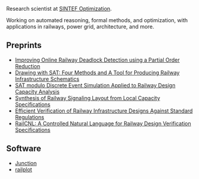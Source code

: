 Research scientist at [SINTEF Optimization](https://www.sintef.no/en/digital/departments-new/applied-mathematics/optimization/).

Working on automated reasoning, formal methods, and optimization, with applications in railways, power grid, architecture, and more.

## Preprints

 * [Improving Online Railway Deadlock Detection using a Partial Order Reduction](https://luteberget.github.io/preprints/deadlockrail-2021-08-13.pdf)
 * [Drawing with SAT: Four Methods and A Tool for Producing Railway Infrastructure Schematics](https://luteberget.github.io/preprints/schematic-2021-03-18.pdf)
 * [SAT modulo Discrete Event Simulation Applied to Railway Design Capacity Analysis](https://luteberget.github.io/preprints/satmoddes-railway-capacity-2021-03-18.pdf)
 * [Synthesis of Railway Signaling Layout from Local Capacity Specifications](https://luteberget.github.io/preprints/signaling-synthesis-2019-04-12.pdf)
 * [Efficient Verification of Railway Infrastructure Designs Against Standard Regulations](https://luteberget.github.io/preprints/staticrules-2017-01-27.pdf)
 * [RailCNL: A Controlled Natural Language for Railway Design Verification Specifications](https://luteberget.github.io/preprints/railcnl-2019-05-07.pdf)

## Software

 * [Junction](https://luteberget.github.io/junction)
 * [railplot](https://github.com/luteberget/railplot)
